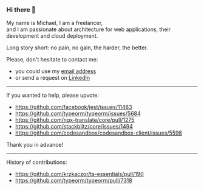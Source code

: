 ### Hi there 👋

My name is Michael, I am a freelancer,  
and I am passionate about architecture for web applications, their development and cloud deployment.

Long story short: no pain, no gain, the harder, the better.


Please, don't hesitate to contact me:

- you could use my [email address](mailto:m@sudo.eu)
- or send a request on [LinkedIn](http://linkedin.com/in/michael-gusev/)

---

If you wanted to help, please upvote:

- https://github.com/facebook/jest/issues/11483
- https://github.com/typeorm/typeorm/issues/5684
- https://github.com/ngx-translate/core/pull/1275
- https://github.com/stackblitz/core/issues/1494
- https://github.com/codesandbox/codesandbox-client/issues/5598

Thank you in advance!

---

History of contributions:

- https://github.com/krzkaczor/ts-essentials/pull/190
- https://github.com/typeorm/typeorm/pull/7318
